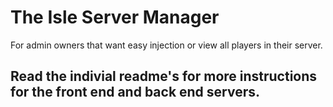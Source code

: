 # The Isle Server Manager
For admin owners that want easy injection or view all players in their server.
## Read the indivial readme's for more instructions for the front end and back end servers.

